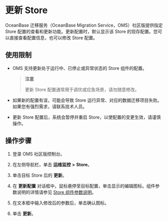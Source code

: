 # 更新 Store

OceanBase 迁移服务（OceanBase Migration Service，OMS）社区版提供指定 Store 配置的查看和更新功能。更新配置时，默认显示该 Store 的现存配置。您可以直接查看配置信息，也可以修改 Store 配置。

## 使用限制

* OMS 支持更新处于运行中、已停止或异常状态的 Store 组件的配置。

  >**注意**
  >
  >更新 Store 配置通常用于调优或应急场景，请勿随意修改。

* 如果新的配置有误，可能会导致 Store 运行异常、对应的数据迁移项目失败。如果您有强烈需求，请联系技术人员。

* 更新 Store 配置后，系统会暂停并重启 Store，以使配置的变更生效，请谨慎操作。

## 操作步骤

1. 登录 OMS 社区版控制台。

2. 在左侧导航栏，单击 **运维监控** **\>** **Store**。

3. 单击目标 Store 后的 **更新**。

4. 在 **更新配置** 对话框中，鼠标悬停至目标配置，单击显示的编辑图标。组件参数说明的详情请参见 [Store 组件参数说明](../700.description-of-component-parameters/100.store-component-parameters/100.mysql-store.md)。

5. 在文本框中输入修改后的参数后，单击确认图标。

6. 单击 **更新**。
